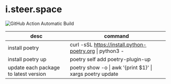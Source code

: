 # i.steer.space

![GitHub Action Automatic Build](https://github.com/steermomo/steermomo.github.io/workflows/Python%20application/badge.svg?branch=origin)

| desc | command |
| --- | --- |
| install poetry | curl -sSL https://install.python-poetry.org \| python3 - |
| install poetry up| poetry self add poetry-plugin-up |
| update each package to latest version |poetry show -o \| awk '{print $1}' \| xargs poetry update |


